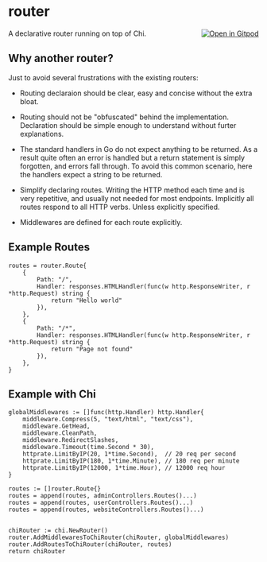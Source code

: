 # router

<a href="https://gitpod.io/#https://github.com/gouniverse/router" style="float:right;"><img src="https://gitpod.io/button/open-in-gitpod.svg" alt="Open in Gitpod" loading="lazy"></a>

A declarative router running on top of Chi.

## Why another router?

Just to avoid several frustrations with the existing routers:

- Routing declaraion should be clear, easy and concise without the extra bloat.

- Routing should not be "obfuscated" behind the implementation. Declaration should be simple enough to understand without furter explanations.

- The standard handlers in Go do not expect anything to be returned. As a result quite often an error is handled but a return statement is simply forgotten, and errors fall through. To avoid this common scenario, here the handlers expect a string to be returned.

- Simplify declaring routes. Writing the HTTP method each time and is very repetitive, and usually not needed for most endpoints. Implicitly all routes respond to all HTTP verbs. Unless explicitly specified.

- Middlewares are defined for each route explicitly.

## Example Routes
```
routes = router.Route{
    {
        Path: "/",
        Handler: responses.HTMLHandler(func(w http.ResponseWriter, r *http.Request) string {
            return "Hello world"
        }),
    },
    {
        Path: "/*",
        Handler: responses.HTMLHandler(func(w http.ResponseWriter, r *http.Request) string {
            return "Page not found"
        }),
    },
}
```

## Example with Chi
```
globalMiddlewares := []func(http.Handler) http.Handler{
    middleware.Compress(5, "text/html", "text/css"),
    middleware.GetHead,
    middleware.CleanPath,
    middleware.RedirectSlashes,
    middleware.Timeout(time.Second * 30),
    httprate.LimitByIP(20, 1*time.Second),  // 20 req per second
    httprate.LimitByIP(180, 1*time.Minute), // 180 req per minute
    httprate.LimitByIP(12000, 1*time.Hour), // 12000 req hour
}

routes := []router.Route{}
routes = append(routes, adminControllers.Routes()...)
routes = append(routes, userControllers.Routes()...)
routes = append(routes, websiteControllers.Routes()...)


chiRouter := chi.NewRouter()
router.AddMiddlewaresToChiRouter(chiRouter, globalMiddlewares)
router.AddRoutesToChiRouter(chiRouter, routes)
return chiRouter
```

